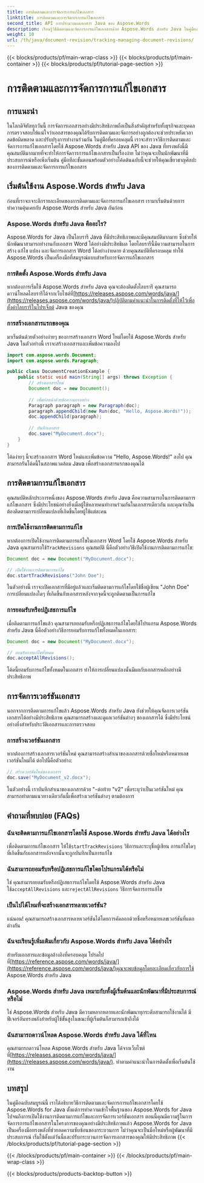 ```yaml
---
title: การติดตามและการจัดการการแก้ไขเอกสาร
linktitle: การติดตามและการจัดการการแก้ไขเอกสาร
second_title: API การประมวลผลเอกสาร Java ของ Aspose.Words
description: เรียนรู้วิธีติดตามและจัดการการแก้ไขเอกสารด้วย Aspose.Words สำหรับ Java ในคู่มือฉบับสมบูรณ์นี้ รับคำแนะนำแบบทีละขั้นตอนและตัวอย่างโค้ดต้นฉบับ
weight: 10
url: /th/java/document-revision/tracking-managing-document-revisions/
---
```


{{< blocks/products/pf/main-wrap-class >}}
{{< blocks/products/pf/main-container >}}
{{< blocks/products/pf/tutorial-page-section >}}

# การติดตามและการจัดการการแก้ไขเอกสาร


## การแนะนำ

ในโลกดิจิทัลทุกวันนี้ การจัดการเอกสารอย่างมีประสิทธิภาพถือเป็นสิ่งสำคัญสำหรับทั้งธุรกิจและบุคคล การตรวจสอบให้แน่ใจว่าเอกสารของคุณได้รับการติดตามและจัดการอย่างถูกต้องจะช่วยประหยัดเวลา ลดข้อผิดพลาด และปรับปรุงการทำงานร่วมกัน ในคู่มือที่ครอบคลุมนี้ เราจะสำรวจวิธีการติดตามและจัดการการแก้ไขเอกสารโดยใช้ Aspose.Words สำหรับ Java API ของ Java ที่ทรงพลังนี้มีคุณสมบัติมากมายที่จะทำให้การจัดการการแก้ไขเอกสารเป็นเรื่องง่าย ไม่ว่าคุณจะเป็นนักพัฒนาที่มีประสบการณ์หรือเพิ่งเริ่มต้น คู่มือทีละขั้นตอนพร้อมตัวอย่างโค้ดต้นฉบับนี้จะช่วยให้คุณเชี่ยวชาญศิลปะของการติดตามและจัดการการแก้ไขเอกสาร

## เริ่มต้นใช้งาน Aspose.Words สำหรับ Java

ก่อนที่เราจะเจาะลึกรายละเอียดของการติดตามและจัดการการแก้ไขเอกสาร เรามาเริ่มต้นด้วยการทำความคุ้นเคยกับ Aspose.Words สำหรับ Java กันก่อน

### Aspose.Words สำหรับ Java คืออะไร?

Aspose.Words for Java เป็นไลบรารี Java ที่มีประสิทธิภาพและมีคุณสมบัติมากมาย ซึ่งช่วยให้นักพัฒนาสามารถทำงานกับเอกสาร Word ได้อย่างมีประสิทธิผล โดยไลบรารีนี้มีความสามารถในการสร้าง แก้ไข แปลง และจัดการเอกสาร Word ได้อย่างง่ายดาย ด้วยคุณสมบัติที่ครอบคลุม ทำให้ Aspose.Words เป็นเครื่องมือที่สมบูรณ์แบบสำหรับการจัดการแก้ไขเอกสาร

### การติดตั้ง Aspose.Words สำหรับ Java

 หากต้องการเริ่มใช้ Aspose.Words สำหรับ Java คุณจะต้องติดตั้งไลบรารี คุณสามารถดาวน์โหลดไลบรารีได้จากเว็บไซต์ที่[https://releases.aspose.com/words/java/](https://releases.aspose.com/words/java/)ปฏิบัติตามคำแนะนำในการติดตั้งที่ให้ไว้เพื่อตั้งค่าไลบรารีในโปรเจ็กต์ Java ของคุณ

### การสร้างเอกสารแรกของคุณ

มาเริ่มต้นด้วยตัวอย่างง่ายๆ ของการสร้างเอกสาร Word ใหม่โดยใช้ Aspose.Words สำหรับ Java ในตัวอย่างนี้ เราจะสร้างเอกสารและเพิ่มข้อความลงไป

```java
import com.aspose.words.Document;
import com.aspose.words.Paragraph;

public class DocumentCreationExample {
    public static void main(String[] args) throws Exception {
        // สร้างเอกสารใหม่
        Document doc = new Document();
        
        // เพิ่มย่อหน้าด้วยข้อความบางอย่าง
        Paragraph paragraph = new Paragraph(doc);
        paragraph.appendChild(new Run(doc, "Hello, Aspose.Words!"));
        doc.appendChild(paragraph);
        
        // บันทึกเอกสาร
        doc.save("MyDocument.docx");
    }
}
```

โค้ดง่ายๆ นี้จะสร้างเอกสาร Word ใหม่และเพิ่มข้อความ "Hello, Aspose.Words!" ลงไป คุณสามารถรันโค้ดนี้ในสภาพแวดล้อม Java เพื่อสร้างเอกสารแรกของคุณได้

## การติดตามการแก้ไขเอกสาร

คุณสมบัติหลักประการหนึ่งของ Aspose.Words สำหรับ Java คือความสามารถในการติดตามการแก้ไขเอกสาร ซึ่งมีประโยชน์อย่างยิ่งเมื่อผู้ใช้หลายคนทำงานร่วมกันในเอกสารเดียวกัน และคุณจำเป็นต้องติดตามการเปลี่ยนแปลงที่เกิดขึ้นโดยผู้ใช้แต่ละคน

### การเปิดใช้งานการติดตามการแก้ไข

 หากต้องการเปิดใช้งานการติดตามการแก้ไขในเอกสาร Word โดยใช้ Aspose.Words สำหรับ Java คุณสามารถใช้`TrackRevisions` คุณสมบัติ นี่คือตัวอย่างวิธีเปิดใช้งานการติดตามการแก้ไข:

```java
Document doc = new Document("MyDocument.docx");

// เปิดใช้งานการติดตามการแก้ไข
doc.startTrackRevisions("John Doe");
```

ในตัวอย่างนี้ เราจะเปิดเอกสารที่มีอยู่แล้วและเริ่มติดตามการแก้ไขโดยใช้ชื่อผู้เขียน "John Doe" การเปลี่ยนแปลงใดๆ ที่เกิดขึ้นกับเอกสารหลังจากจุดนี้จะถูกติดตามเป็นการแก้ไข

### การยอมรับหรือปฏิเสธการแก้ไข

เมื่อติดตามการแก้ไขแล้ว คุณสามารถยอมรับหรือปฏิเสธการแก้ไขโดยใช้โปรแกรม Aspose.Words สำหรับ Java นี่คือตัวอย่างวิธีการยอมรับการแก้ไขทั้งหมดในเอกสาร:

```java
Document doc = new Document("MyDocument.docx");

// ยอมรับการแก้ไขทั้งหมด
doc.acceptAllRevisions();
```

โค้ดนี้ยอมรับการแก้ไขทั้งหมดในเอกสาร ทำให้การเปลี่ยนแปลงนั้นมีผลกับเอกสารหลักอย่างมีประสิทธิภาพ

## การจัดการเวอร์ชันเอกสาร

นอกจากการติดตามการแก้ไขแล้ว Aspose.Words สำหรับ Java ยังช่วยให้คุณจัดการเวอร์ชันเอกสารได้อย่างมีประสิทธิภาพ คุณสามารถสร้างและดูแลเวอร์ชันต่างๆ ของเอกสารได้ ซึ่งมีประโยชน์อย่างยิ่งสำหรับประวัติเอกสารและการตรวจสอบ

### การสร้างเวอร์ชันเอกสาร

หากต้องการสร้างเอกสารเวอร์ชันใหม่ คุณสามารถสร้างสำเนาของเอกสารด้วยชื่อใหม่หรือหมายเลขเวอร์ชันใหม่ได้ ต่อไปนี้คือตัวอย่าง:

```java
// สร้างเวอร์ชันใหม่ของเอกสาร
doc.save("MyDocument_v2.docx");
```

ในตัวอย่างนี้ เราบันทึกสำเนาของเอกสารด้วย "-ต่อท้าย "v2" เพื่อระบุว่าเป็นเวอร์ชันใหม่ คุณสามารถทำตามแนวทางเดียวกันนี้เพื่อสร้างเวอร์ชันต่างๆ ตามต้องการ

## คำถามที่พบบ่อย (FAQs)

### ฉันจะติดตามการแก้ไขเอกสารโดยใช้ Aspose.Words สำหรับ Java ได้อย่างไร

 เพื่อติดตามการแก้ไขเอกสาร ให้ใช้`startTrackRevisions` วิธีการและระบุชื่อผู้เขียน การแก้ไขใดๆ ที่เกิดขึ้นกับเอกสารหลังจากนั้นจะถูกบันทึกเป็นการแก้ไข

### ฉันสามารถยอมรับหรือปฏิเสธการแก้ไขโดยโปรแกรมได้หรือไม่

 ใช่ คุณสามารถยอมรับหรือปฏิเสธการแก้ไขโดยใช้ Aspose.Words สำหรับ Java ใช้`acceptAllRevisions` และ`rejectAllRevisions` วิธีการจัดการการแก้ไข

### เป็นไปได้ไหมที่จะสร้างเอกสารหลายเวอร์ชัน?

แน่นอน! คุณสามารถสร้างเอกสารหลายเวอร์ชันได้โดยการคัดลอกด้วยชื่อหรือหมายเลขเวอร์ชันที่แตกต่างกัน

### ฉันจะเรียนรู้เพิ่มเติมเกี่ยวกับ Aspose.Words สำหรับ Java ได้อย่างไร

 สำหรับเอกสารและข้อมูลอ้างอิงที่ครอบคลุม โปรดไปที่[https://reference.aspose.com/words/java/](https://reference.aspose.com/words/java/)คุณจะพบข้อมูลโดยละเอียดเกี่ยวกับการใช้ Aspose.Words สำหรับ Java

### Aspose.Words สำหรับ Java เหมาะกับทั้งผู้เริ่มต้นและนักพัฒนาที่มีประสบการณ์หรือไม่

ใช่ Aspose.Words สำหรับ Java มีความหลากหลายและนักพัฒนาทุกระดับสามารถใช้งานได้ มีฟีเจอร์อันทรงพลังสำหรับผู้ใช้ขั้นสูงในขณะที่ผู้เริ่มต้นก็สามารถเข้าถึงได้

### ฉันสามารถดาวน์โหลด Aspose.Words สำหรับ Java ได้ที่ไหน

คุณสามารถดาวน์โหลด Aspose.Words สำหรับ Java ได้จากเว็บไซต์ที่[https://releases.aspose.com/words/java/](https://releases.aspose.com/words/java/). ทำตามคำแนะนำในการติดตั้งเพื่อเริ่มต้นใช้งาน

## บทสรุป

ในคู่มือฉบับสมบูรณ์นี้ เราได้อธิบายวิธีการติดตามและจัดการการแก้ไขเอกสารโดยใช้ Aspose.Words for Java ตั้งแต่การทำความเข้าใจพื้นฐานของ Aspose.Words for Java ไปจนถึงการเปิดใช้งานการติดตามการแก้ไขและการจัดการเวอร์ชันเอกสาร ตอนนี้คุณมีความรู้ในการจัดการการแก้ไขเอกสารในโครงการของคุณอย่างมีประสิทธิภาพแล้ว Aspose.Words for Java เป็นเครื่องมือทรงพลังที่ช่วยลดความซับซ้อนของกระบวนการ ไม่ว่าคุณจะเป็นมือใหม่หรือผู้พัฒนาที่มีประสบการณ์ เริ่มใช้ตั้งแต่วันนี้และปรับกระบวนการจัดการเอกสารของคุณให้มีประสิทธิภาพ
{{< /blocks/products/pf/tutorial-page-section >}}

{{< /blocks/products/pf/main-container >}}
{{< /blocks/products/pf/main-wrap-class >}}

{{< blocks/products/products-backtop-button >}}
